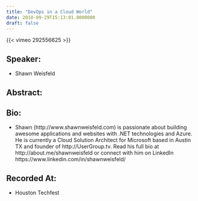 ```yaml
---
title: "DevOps in a Cloud World"
date: 2018-09-29T15:13:01.0000000
draft: false
---
```


{{< vimeo 292556625 >}}

## Speaker:

 - Shawn Weisfeld

## Abstract:



## Bio:

 - <p>Shawn (http://www.shawnweisfeld.com) is passionate about building awesome applications and websites with .NET technologies and Azure. He is currently a Cloud Solution Architect for Microsoft based in Austin TX and founder of http://UserGroup.tv. Read his full bio at http://about.me/shawnweisfeld or connect with him on LinkedIn https://www.linkedin.com/in/shawnweisfeld/</p>

## Recorded At:

 - Houston Techfest

